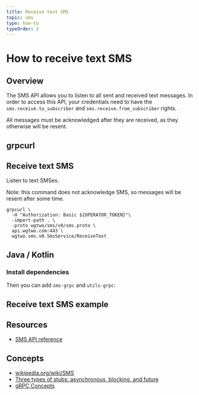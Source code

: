 ```yaml
---
title: Receive text SMS
topic: sms
type: how-to
typeOrder: 2
---
```


# How to receive text SMS

## Overview

The SMS API allows you to listen to all sent and received text messages.
In order to access this API, your credentials need to have the `sms.receive.to_subscriber` and `sms.receive.from_subscriber` rights.

All messages must be acknowledged after they are received, as they otherwise will be resent.

<slot name="auth" />

## grpcurl

## Receive text SMS
Listen to text SMSes.

Note: this command does not acknowledge SMS, so messages will be resent after some time.

```shell script
grpcurl \
  -H "Authorization: Basic ${OPERATOR_TOKEN}"\
  -import-path . \
  -proto wgtwo/sms/v0/sms.proto \
  api.wgtwo.com:443 \
  wgtwo.sms.v0.SmsService/ReceiveText
```

## Java / Kotlin

### Install dependencies
<JitpackDependency />

Then you can add `sms-grpc` and `utils-grpc`:

<ClientDependencies :clients="['sms-grpc', 'utils-grpc']"/>

## Receive text SMS example
<GithubCode fileUrl="https://github.com/working-group-two/docs.wgtwo.com/blob/master/examples/sms/src/main/kotlin/ReceiveText.kt" language="kotlin" />

## Resources
* [SMS API reference](https://github.com/working-group-two/wgtwoapis/blob/master/wgtwo/sms/v0/sms.proto)

## Concepts
* [wikipedia.org/wiki/SMS](https://en.wikipedia.org/wiki/SMS)
* [Three types of stubs: asynchronous, blocking, and future](https://grpc.io/docs/reference/java/generated-code/)
* [gRPC Concepts](https://grpc.io/docs/guides/concepts/)
